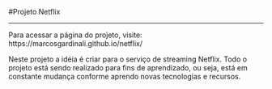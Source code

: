 #Projeto Netflix
<hr>
Para acessar a página do projeto, visite:
https://marcosgardinali.github.io/netflix/

Neste projeto a idéia é criar para o serviço de streaming Netflix. Todo o projeto está sendo realizado para fins de aprendizado, ou seja, está em constante mudança conforme aprendo novas tecnologias e recursos.
